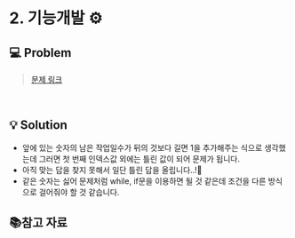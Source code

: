 # 2. 기능개발 ⚙️

## 💻 Problem

> [문제 링크](https://school.programmers.co.kr/learn/courses/30/lessons/42586)

<br/>

## 💡 Solution

- 앞에 있는 숫자의 남은 작업일수가 뒤의 것보다 길면 1을 추가해주는 식으로 생각했는데 그러면 첫 번째 인덱스값 외에는 틀린 값이 되어 문제가 됩니다.
- 아직 맞는 답을 찾지 못해서 일단 틀린 답을 올립니다..!🥲
- 같은 숫자는 싫어 문제처럼 while, if문을 이용하면 될 것 같은데 조건을 다른 방식으로 걸어줘야 할 것 같습니다.

## 📚참고 자료
